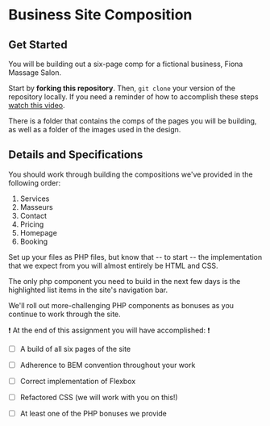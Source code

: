 # Business Site Composition

## Get Started

You will be building out a six-page comp for a fictional business, Fiona Massage Salon.

Start by **forking this repository**. Then, `git clone` your version of the repository locally. If you need a reminder of how to accomplish these steps [watch this video](https://www.youtube.com/watch?v=C9EoOJ7tPk4&index=1&list=PLNRCqj5kkBAVWzo8lGLMK3CkAcxBjk2hK).

There is a folder that contains the comps of the pages you will be building, as well as a folder of the images used in the design. 

## Details and Specifications

You should work through building the compositions we've provided in the following order:

1. Services
2. Masseurs
3. Contact
4. Pricing
5. Homepage
6. Booking

Set up your files as PHP files, but know that -- to start -- the implementation that we expect from you will almost entirely be HTML and CSS. 

The only php component you need to build in the next few days is the highlighted list items in the site's navigation bar.

We'll roll out more-challenging PHP components as bonuses as you continue to work through the site.

:exclamation: At the end of this assignment you will have accomplished: :exclamation:
- [ ] A build of all six pages of the site
- [ ] Adherence to BEM convention throughout your work
- [ ] Correct implementation of Flexbox
- [ ] Refactored CSS (we will work with you on this!)
- [ ] At least one of the PHP bonuses we provide




